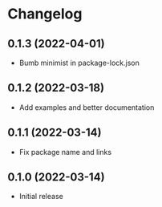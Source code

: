 # Changelog

## 0.1.3 (2022-04-01)

- Bumb minimist in package-lock.json

## 0.1.2 (2022-03-18)

- Add examples and better documentation

## 0.1.1 (2022-03-14)

- Fix package name and links

## 0.1.0 (2022-03-14)

- Initial release
